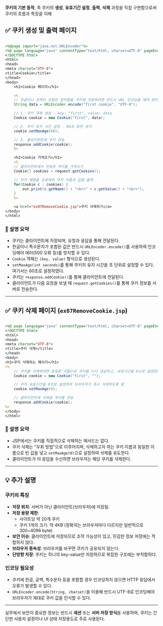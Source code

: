 **쿠키의 기본 동작**, 즉 쿠키의 **생성**, **유효기간 설정**, **출력**, **삭제** 과정을 직접 구현함으로써 쿠키의 흐름과 특징을 이해

## ✅ 쿠키 생성 및 출력 페이지

```jsp

<%@page import="java.net.URLEncoder"%>
<%@ page language="java" contentType="text/html; charset=UTF-8" pageEncoding="UTF-8"%>
<!DOCTYPE html>
<html>
<head>
<meta charset="UTF-8">
<title>Cookie</title>
</head>
<body>
	<h1>Cookie 페이지</h1>

	<%
	// 한글이나 공백이 포함된 문자열을 쿠키에 저장하려면 반드시 URL 인코딩을 해야 한다.
	String data = URLEncoder.encode("first cookie", "UTF-8");

	// 1. 쿠키 객체 생성 - key: "first", value: data
	Cookie cookie = new Cookie("first", data);

	// 2. 쿠키 유지 시간 설정 - 60초 동안 유지
	cookie.setMaxAge(60);

	// 3. 클라이언트에 쿠키 전송
	response.addCookie(cookie);
	%>

	<h2>Cookie 가져오기</h2>
	<%
	// 클라이언트에서 전송된 쿠키들 가져오기
	Cookie[] cookies = request.getCookies();

	// 쿠키 배열을 순회하며 쿠키 이름과 값을 출력
	for(Cookie c : cookies) {
		out.print(c.getName() + "<br>" + c.getValue() + "<br>");
	}
	%>

	<a href="ex07RemoveCookie.jsp">쿠키 삭제하기</a>
</body>
</html>

```

### 📌 설명 요약

- 쿠키는 클라이언트에 저장되며, 요청과 응답을 통해 전달된다.
- 한글이나 특수문자가 포함된 값은 반드시 `URLEncoder.encode()`를 사용하여 인코딩해야 에러(500 오류 등)를 방지할 수 있다.
- `Cookie` 객체는 `(key, value)` 형식으로 생성된다.
- `setMaxAge(int seconds)`를 통해 쿠키의 유지 시간을 초 단위로 설정할 수 있다. 여기서는 60초로 설정하였다.
- 쿠키는 `response.addCookie()`를 통해 클라이언트에 전달된다.
- 클라이언트가 다음 요청을 보낼 때 `request.getCookies()`를 통해 쿠키 정보를 서버로 전송한다.

---

## ✅ 쿠키 삭제 페이지 (`ex07RemoveCookie.jsp`)

```jsp

<%@ page language="java" contentType="text/html; charset=UTF-8" pageEncoding="UTF-8"%>
<!DOCTYPE html>
<html>
<head>
<meta charset="UTF-8">
<title>쿠키 삭제</title>
</head>
<body>
<h1>쿠키 삭제하는 페이지</h1>
<%
	// 쿠키를 삭제하려면 동일한 이름으로 쿠키를 다시 생성하고, 유효기간을 0으로 설정한다.
	Cookie cookie = new Cookie("first", "");

	// 쿠키 유효기간을 0초로 설정하여 브라우저가 즉시 삭제하도록 함
	cookie.setMaxAge(0);

	// 클라이언트에 삭제용 쿠키를 전송
	response.addCookie(cookie);
%>
</body>
</html>

```

### 📌 설명 요약

- JSP에서는 쿠키를 직접적으로 삭제하는 메서드는 없다.
- 쿠키 삭제는 "우회 방법"으로 이루어지며, 삭제하고자 하는 쿠키 이름과 동일한 이름으로 빈 값을 넣고 `setMaxAge(0)`으로 설정하여 삭제를 유도한다.
- 클라이언트가 이 응답을 수신하면 브라우저는 해당 쿠키를 삭제한다.

---

## 💡 추가 설명

### 쿠키의 특징

- **저장 위치**: 서버가 아닌 클라이언트(브라우저)에 저장됨.
- **저장 용량 제한**:
    - 사이트당 약 20개 쿠키
    - 쿠키 1개의 크기: 약 4KB (정확히는 브라우저마다 다르지만 일반적으로 300~4096 byte)
- **보안 이슈**: 클라이언트에 저장되므로 조작 가능성이 있고, 민감한 정보 저장에는 적합하지 않다.
- **브라우저 종속성**: 브라우저를 바꾸면 쿠키가 공유되지 않는다.
- **단방향 저장**: 쿠키는 하나의 key-value만 저장하므로 복잡한 구조에는 부적합하다.

### 인코딩 필요성

- 쿠키에 한글, 공백, 특수문자 등을 포함할 경우 인코딩하지 않으면 HTTP 응답에서 오류가 발생할 수 있다.
- `URLEncoder.encode(String, charset)`을 이용해 반드시 UTF-8로 인코딩해야 브라우저가 제대로 쿠키 값을 인식할 수 있다.

---


실무에서 보안이 중요한 정보는 반드시 **세션** 또는 **서버 저장 방식**을 사용하며, 쿠키는 간단한 사용자 설정이나 UI 상태 저장용도로 주로 사용된다.